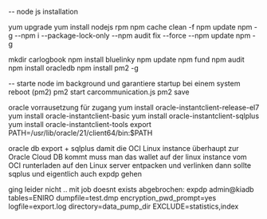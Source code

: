 -- node js installation   

yum upgrade
yum install nodejs rpm
npm cache clean -f
npm update npm -g
--npm i --package-lock-only
--npm audit fix --force
--npm update npm -g


mkdir carlogbook
npm install bluelinky
npm update
npm fund
npm audit
npm install oracledb
npm install pm2 -g

-- starte node im background und garantiere startup bei einem system reboot (pm2)
pm2 start carcommunication.js
pm2 save

oracle vorrausetzung für zugang
yum install oracle-instantclient-release-el7
yum install oracle-instantclient-basic
yum install oracle-instantclient-sqlplus
yum install oracle-instantclient-tools
export PATH=/usr/lib/oracle/21/client64/bin:$PATH

oracle db export + sqlplus
damit die OCI Linux instance überhaupt zur Oracle Cloud DB  kommt
muss man das wallet auf der linux instance vom OCI runterladen auf den Linux server entpacken und verlinken
dann sollte sqplus und eigentlich auch expdp gehen

ging leider nicht .. mit job doesnt exists abgebrochen:
expdp admin@kiadb tables=ENIRO  dumpfile=test.dmp  encryption_pwd_prompt=yes logfile=export.log  directory=data_pump_dir  EXCLUDE=statistics,index
